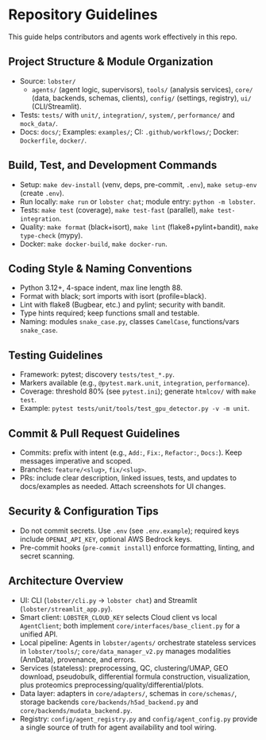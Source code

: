 # Repository Guidelines

This guide helps contributors and agents work effectively in this repo.

## Project Structure & Module Organization
- Source: `lobster/`
  - `agents/` (agent logic, supervisors), `tools/` (analysis services), `core/` (data, backends, schemas, clients), `config/` (settings, registry), `ui/` (CLI/Streamlit).
- Tests: `tests/` with `unit/`, `integration/`, `system/`, `performance/` and `mock_data/`.
- Docs: `docs/`; Examples: `examples/`; CI: `.github/workflows/`; Docker: `Dockerfile`, `docker/`.

## Build, Test, and Development Commands
- Setup: `make dev-install` (venv, deps, pre-commit, `.env`), `make setup-env` (create `.env`).
- Run locally: `make run` or `lobster chat`; module entry: `python -m lobster`.
- Tests: `make test` (coverage), `make test-fast` (parallel), `make test-integration`.
- Quality: `make format` (black+isort), `make lint` (flake8+pylint+bandit), `make type-check` (mypy).
- Docker: `make docker-build`, `make docker-run`.

## Coding Style & Naming Conventions
- Python 3.12+, 4-space indent, max line length 88.
- Format with black; sort imports with isort (profile=black).
- Lint with flake8 (Bugbear, etc.) and pylint; security with bandit.
- Type hints required; keep functions small and testable.
- Naming: modules `snake_case.py`, classes `CamelCase`, functions/vars `snake_case`.

## Testing Guidelines
- Framework: pytest; discovery `tests/test_*.py`.
- Markers available (e.g., `@pytest.mark.unit`, `integration`, `performance`).
- Coverage: threshold 80% (see `pytest.ini`); generate `htmlcov/` with `make test`.
- Example: `pytest tests/unit/tools/test_gpu_detector.py -v -m unit`.

## Commit & Pull Request Guidelines
- Commits: prefix with intent (e.g., `Add:`, `Fix:`, `Refactor:`, `Docs:`). Keep messages imperative and scoped.
- Branches: `feature/<slug>`, `fix/<slug>`.
- PRs: include clear description, linked issues, tests, and updates to docs/examples as needed. Attach screenshots for UI changes.

## Security & Configuration Tips
- Do not commit secrets. Use `.env` (see `.env.example`); required keys include `OPENAI_API_KEY`, optional AWS Bedrock keys.
- Pre-commit hooks (`pre-commit install`) enforce formatting, linting, and secret scanning.

## Architecture Overview
- UI: CLI (`lobster/cli.py` → `lobster chat`) and Streamlit (`lobster/streamlit_app.py`).
- Smart client: `LOBSTER_CLOUD_KEY` selects Cloud client vs local `AgentClient`; both implement `core/interfaces/base_client.py` for a unified API.
- Local pipeline: Agents in `lobster/agents/` orchestrate stateless services in `lobster/tools/`; `core/data_manager_v2.py` manages modalities (AnnData), provenance, and errors.
- Services (stateless): preprocessing, QC, clustering/UMAP, GEO download, pseudobulk, differential formula construction, visualization, plus proteomics preprocessing/quality/differential/plots.
- Data layer: adapters in `core/adapters/`, schemas in `core/schemas/`, storage backends `core/backends/h5ad_backend.py` and `core/backends/mudata_backend.py`.
- Registry: `config/agent_registry.py` and `config/agent_config.py` provide a single source of truth for agent availability and tool wiring.
